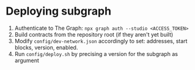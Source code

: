 # Deploying subgraph

1. Authenticate to The Graph: `npx graph auth --studio <ACCESS_TOKEN>`
2. Build contracts from the repository root (if they aren't yet built)
3. Modify `config/dev-network.json` accordingly to set: addresses, start blocks, version, enabled.
4. Run `config/deploy.sh` by precising a version for the subgraph as argument
